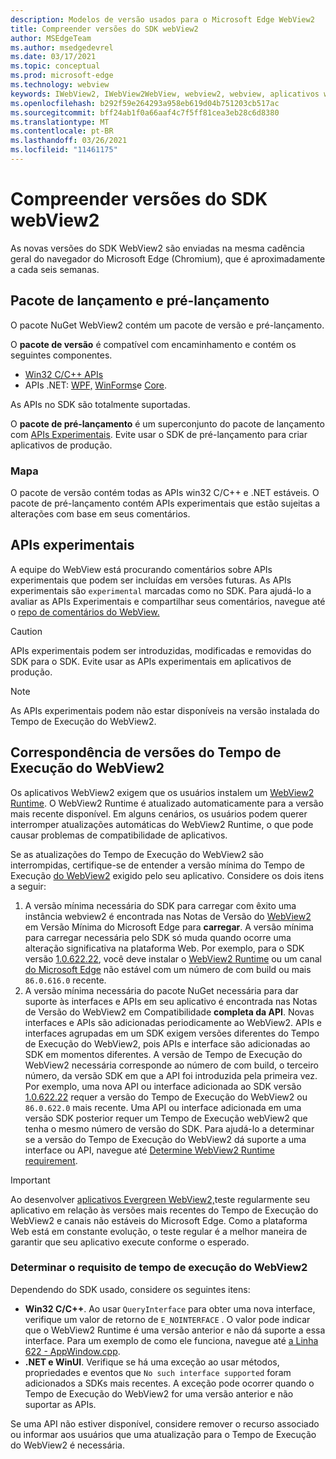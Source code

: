 ```yaml
---
description: Modelos de versão usados para o Microsoft Edge WebView2
title: Compreender versões do SDK webView2
author: MSEdgeTeam
ms.author: msedgedevrel
ms.date: 03/17/2021
ms.topic: conceptual
ms.prod: microsoft-edge
ms.technology: webview
keywords: IWebView2, IWebView2WebView, webview2, webview, aplicativos wpf, wpf, edge, ICoreWebView2, ICoreWebView2Host, controle de navegador, html de borda
ms.openlocfilehash: b292f59e264293a958eb619d04b751203cb517ac
ms.sourcegitcommit: bff24ab1f0a66aaf4c7f5ff81cea3eb28c6d8380
ms.translationtype: MT
ms.contentlocale: pt-BR
ms.lasthandoff: 03/26/2021
ms.locfileid: "11461175"
---
```

# <a name="understand-webview2-sdk-versions"></a>Compreender versões do SDK webView2  

As novas versões do SDK WebView2 são enviadas na mesma cadência geral do navegador do Microsoft Edge \(Chromium\), que é aproximadamente a cada seis semanas.  

## <a name="release-and-prerelease-package"></a>Pacote de lançamento e pré-lançamento  

O pacote NuGet WebView2 contém um pacote de versão e pré-lançamento.  

O **pacote de versão** é compatível com encaminhamento e contém os seguintes componentes.  

*   [Win32 C/C++ APIs][ReferenceWin32]
*   APIs .NET:  [WPF,][DotnetMicrosoftWebWebview2WpfNamespace] [WinForms][DotnetMicrosoftWebWebview2WinformsNamespace]e [Core][DotnetMicrosoftWebWebview2CoreNamespace].  
    
As APIs no SDK são totalmente suportadas.  

O **pacote de pré-lançamento** é um superconjunto do pacote de lançamento com [APIs Experimentais](#experimental-apis).  Evite usar o SDK de pré-lançamento para criar aplicativos de produção.  

### <a name="roadmap"></a>Mapa  

O pacote de versão contém todas as APIs win32 C/C++ e .NET estáveis.  O pacote de pré-lançamento contém APIs experimentais que estão sujeitas a alterações com base em seus comentários.  

## <a name="experimental-apis"></a>APIs experimentais  

A equipe do WebView está procurando comentários sobre APIs experimentais que podem ser incluídas em versões futuras.  As APIs experimentais são `experimental` marcadas como no SDK.  Para ajudá-lo a avaliar as APIs Experimentais e compartilhar seus comentários, navegue até o [repo de comentários do WebView.][GithubMicrosoftedgeWebviewfeedback]  

> [!CAUTION]
> APIs experimentais podem ser introduzidas, modificadas e removidas do SDK para o SDK.  Evite usar as APIs experimentais em aplicativos de produção.  

> [!NOTE]
> As APIs experimentais podem não estar disponíveis na versão instalada do Tempo de Execução do WebView2.  

## <a name="matching-webview2-runtime-versions"></a>Correspondência de versões do Tempo de Execução do WebView2  
Os aplicativos WebView2 exigem que os usuários instalem um [WebView2 Runtime][MicrosoftDeveloperEdgeWebview2].  O WebView2 Runtime é atualizado automaticamente para a versão mais recente disponível.  Em alguns cenários, os usuários podem querer interromper atualizações automáticas do WebView2 Runtime, o que pode causar problemas de compatibilidade de aplicativos.  

Se as atualizações do Tempo de Execução do WebView2 são interrompidas, certifique-se de entender a versão mínima do Tempo de Execução [do WebView2][MicrosoftDeveloperEdgeWebview2] exigido pelo seu aplicativo.  Considere os dois itens a seguir:  

1.  A versão mínima necessária do SDK para carregar com êxito uma instância webview2 é encontrada nas Notas de Versão do [WebView2][Webview2Releasenotes] em Versão Mínima do Microsoft Edge para **carregar**.  A versão mínima para carregar necessária pelo SDK só muda quando ocorre uma alteração significativa na plataforma Web.  Por exemplo, para o SDK versão [1.0.622.22][Webview2Releasenotes1062222], você deve instalar o [WebView2 Runtime][MicrosoftDeveloperEdgeWebview2] ou um canal [do Microsoft Edge][MicrosoftedgeinsiderDownload] não estável com um número de com build ou mais `86.0.616.0` recente.   
1.  A versão mínima necessária do pacote NuGet necessária para dar suporte às interfaces e [][Webview2Releasenotes] APIs em seu aplicativo é encontrada nas Notas de Versão do WebView2 em Compatibilidade **completa da API**.  Novas interfaces e APIs são adicionadas periodicamente ao WebView2.  APIs e interfaces agrupadas em um SDK exigem versões diferentes do Tempo de Execução do WebView2, pois APIs e interface são adicionadas ao SDK em momentos diferentes.  A versão de Tempo de Execução do WebView2 necessária corresponde ao número de com build, o terceiro número, da versão SDK em que a API foi introduzida pela primeira vez.  Por exemplo, uma nova API ou interface adicionada ao SDK versão [1.0.622.22][Webview2Releasenotes1062222] requer a versão do Tempo de Execução do WebView2 ou `86.0.622.0` mais recente.  Uma API ou interface adicionada em uma versão SDK posterior requer um Tempo de Execução webView2 que tenha o mesmo número de versão do SDK.  Para ajudá-lo a determinar se a versão do Tempo de Execução do WebView2 dá suporte a uma interface ou API, navegue até [Determine WebView2 Runtime requirement](#determine-webview2-runtime-requirement).  
    
> [!IMPORTANT]
> Ao desenvolver [aplicativos Evergreen WebView2,][Webview2ConceptsDistributionEvergreenDistributionMode]teste regularmente seu aplicativo em relação às versões mais recentes do Tempo de Execução do WebView2 e canais não estáveis do Microsoft Edge.  Como a plataforma Web está em constante evolução, o teste regular é a melhor maneira de garantir que seu aplicativo execute conforme o esperado.  

### <a name="determine-webview2-runtime-requirement"></a>Determinar o requisito de tempo de execução do WebView2  

Dependendo do SDK usado, considere os seguintes itens:  

*   **Win32 C/C++**.  Ao usar `QueryInterface` para obter uma nova interface, verifique um valor de retorno de `E_NOINTERFACE` .  O valor pode indicar que o WebView2 Runtime é uma versão anterior e não dá suporte a essa interface.  Para um exemplo de como ele funciona, navegue até [a Linha 622 - AppWindow.cpp][GithubMicrosoftedgeWebview2samplesSampleappsWebview2apisampleAppwindowCppL622].  
*   **.NET e WinUI**.  Verifique se há uma exceção ao usar métodos, propriedades e eventos que `No such interface supported` foram adicionados a SDKs mais recentes.  A exceção pode ocorrer quando o Tempo de Execução do WebView2 for uma versão anterior e não suportar as APIs.  
    
Se uma API não estiver disponível, considere remover o recurso associado ou informar aos usuários que uma atualização para o Tempo de Execução do WebView2 é necessária.  

<!--
## Versioning  

After you have used a particular version of the SDK to build your app, your app may end up running with an older or newer version of installed browser binaries.  Until version 1.0.0.0 of WebView2 there may be breaking changes during updates that prevent your SDK from working with different versions of installed browser binaries.  After version 1.0.0.0, different versions of the SDK may work with different versions of the installed browser by using the following best practices.  

1.  To account for breaking changes to the API be sure to check for failure when requesting the DLL export `CreateCoreWebView2Environment` and when running `QueryInterface` on any `CoreWebView2` object.  A return value of `E_NOINTERFACE` indicates that the SDK is not compatible with the Microsoft Edge browser binaries.  
1.  Checking for failure from `QueryInterface` also accounts for cases where the SDK is newer than the version of the Microsoft Edge browser and your app attempts to use an interface of which the Microsoft Edge browser is unaware.  
1.  When an interface is unavailable, you may consider disabling the associated feature if possible, or otherwise informing your users to update their browsers.  
    -->  

<!--links -->  

[Webview2ConceptsDistributionEvergreenDistributionMode]: ./distribution.md#evergreen-distribution-mode "Modo de distribuição evergreen - Distribuição de aplicativos usando webView2 | Microsoft Docs"  
[Webview2Releasenotes]: ../releasenotes.md "Notas de versão do SDK WebView2 | Microsoft Docs"  
[Webview2Releasenotes1062222]: ../releasenotes.md#1062222 "1.0.622.22 - Notas de versão para | Microsoft Docs"   

[DeployedgeChannels]: /deployedge/microsoft-edge-channels "Visão geral dos canais do Microsoft Edge | Microsoft Docs"  

[DotnetMicrosoftWebWebview2CoreNamespace]: /dotnet/api/microsoft.web.webview2.core "Namespace Microsoft.Web.WebView2.Core | Microsoft Docs"  
[DotnetMicrosoftWebWebview2WpfNamespace]: /dotnet/api/microsoft.web.webview2.wpf "Namespace Microsoft.Web.WebView2.Wpf | Microsoft Docs"  
[DotnetMicrosoftWebWebview2WinformsNamespace]: /dotnet/api/microsoft.web.webview2.winforms "Namespace Microsoft.Web.WebView2.WinForms | Microsoft Docs"  
[ReferenceWin32]: /microsoft-edge/webview2/reference/win32 "WebView2 Win32 C++ Reference | Microsoft Docs"  

[MicrosoftDeveloperEdgeWebview2]: https://developer.microsoft.com/microsoft-edge/webview2/ "Microsoft Edge WebView2 | Desenvolvedor da Microsoft"  

[GithubMicrosoftedgeWebviewfeedback]: https://github.com/MicrosoftEdge/WebViewFeedback "Comentários do WebView - MicrosoftEdge/WebViewFeedback | GitHub"  
[GithubMicrosoftedgeWebview2samplesSampleappsWebview2apisampleAppwindowCppL622]: https://github.com/MicrosoftEdge/WebView2Samples/blob/8ec7de9d3e80a942bc7025cffad98eee75e11e64/SampleApps/WebView2APISample/AppWindow.cpp#L622 "Linha 622 - AppWindow.cpp - MicrosoftEdge/WebView2Samples | GitHub"  

[MicrosoftedgeinsiderDownload]: https://www.microsoftedgeinsider.com/download "Baixar o Microsoft Edge Insider Channels"  
